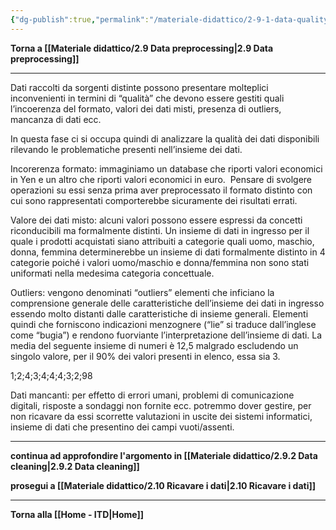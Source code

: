 ```yaml
---
{"dg-publish":true,"permalink":"/materiale-didattico/2-9-1-data-quality-assessment/"}
---
```


**Torna a [[Materiale didattico/2.9 Data preprocessing\|2.9 Data preprocessing]]**

---

Dati raccolti da sorgenti distinte possono presentare molteplici inconvenienti in termini di “qualità” che devono essere gestiti quali l’incoerenza del formato, valori dei dati misti, presenza di outliers, mancanza di dati ecc.

In questa fase ci si occupa quindi di analizzare la qualità dei dati disponibili rilevando le problematiche presenti nell’insieme dei dati.

Incorerenza formato: immaginiamo un database che riporti valori economici in Yen e un altro che riporti valori economici in euro.  Pensare di svolgere operazioni su essi senza prima aver preprocessato il formato distinto con cui sono rappresentati comporterebbe sicuramente dei risultati errati.

Valore dei dati misto: alcuni valori possono essere espressi da concetti riconducibili ma formalmente distinti. Un insieme di dati in ingresso per il quale i prodotti acquistati siano attribuiti a categorie quali uomo, maschio, donna, femmina determinerebbe un insieme di dati formalmente distinto in 4 categorie poiché i valori uomo/maschio e donna/femmina non sono stati uniformati nella medesima categoria concettuale.  

Outliers: vengono denominati “outliers” elementi che inficiano la comprensione generale delle caratteristiche dell’insieme dei dati in ingresso essendo molto distanti dalle caratteristiche di insieme generali. Elementi quindi che forniscono indicazioni menzognere (“lie” si traduce dall’inglese come “bugia”) e rendono fuorviante l’interpretazione dell’insieme di dati. La media del seguente insieme di numeri è 12,5 malgrado escludendo un singolo valore, per il 90% dei valori presenti in elenco, essa sia 3.

1;2;4;3;4;4;4;3;2;98

Dati mancanti: per effetto di errori umani, problemi di comunicazione digitali, risposte a sondaggi non fornite ecc. potremmo dover gestire, per non ricavare da essi scorrette valutazioni in uscite dei sistemi informatici, insieme di dati che presentino dei campi vuoti/assenti.

---

**continua ad approfondire l'argomento in [[Materiale didattico/2.9.2 Data cleaning\|2.9.2 Data cleaning]]**

**prosegui a [[Materiale didattico/2.10 Ricavare i dati\|2.10 Ricavare i dati]]**

---

**Torna alla [[Home - ITD\|Home]]**

